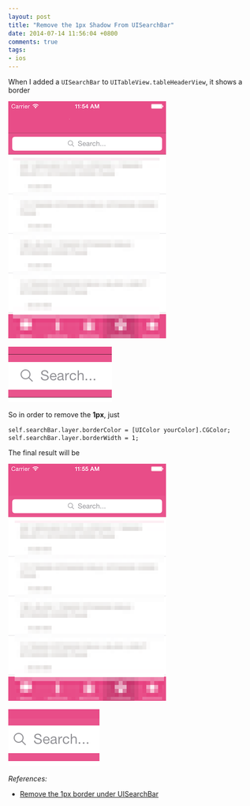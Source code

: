 ```yaml
---
layout: post
title: "Remove the 1px Shadow From UISearchBar"
date: 2014-07-14 11:56:04 +0800
comments: true
tags: 
- ios
---
```


When I added a `UISearchBar` to `UITableView.tableHeaderView`, it shows a border

![With shadow](/images/posts/2014-07-14-remove-the-1px-shadow-from-uisearchbar/with-shadow.png)

![With shadow zoom](/images/posts/2014-07-14-remove-the-1px-shadow-from-uisearchbar/with-shadow-zoom.png)

So in order to remove the **1px**, just

```obj-c
self.searchBar.layer.borderColor = [UIColor yourColor].CGColor;
self.searchBar.layer.borderWidth = 1;
```

The final result will be

![Without shadow](/images/posts/2014-07-14-remove-the-1px-shadow-from-uisearchbar/without-shadow.png)

![Without shadow zoom](/images/posts/2014-07-14-remove-the-1px-shadow-from-uisearchbar/without-shadow-zoom.png)

_References:_

- [Remove the 1px border under UISearchBar](https://stackoverflow.com/questions/6868214/remove-the-1px-border-under-uisearchbar/6868227#6868227)
